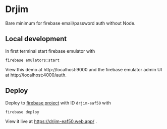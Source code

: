 # Drjim

Bare minimum for firebase email/password auth without Node.

## Local development

In first terminal start firebase emulator with

    firebase emulators:start

View this demo at http://localhost:9000 and the firebase emulator admin UI
at http://localhost:4000/auth.

## Deploy

Deploy to [firebase project] with ID `drjim-eaf50` with

    firebase deploy

[firebase project]: https://console.firebase.google.com/u/0/project/drjim-eaf50/overview

View it live at https://drjim-eaf50.web.app/ .
